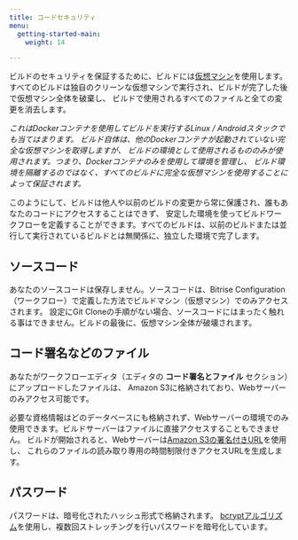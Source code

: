 ```yaml
---
title: コードセキュリティ
menu:
  getting-started-main:
    weight: 14

---
```

ビルドのセキュリティを保証するために、ビルドには[仮想マシン](/infrastructure/virtual-machines)を使用します。
すべてのビルドは独自のクリーンな仮想マシンで実行され、ビルドが完了した後で仮想マシン全体を破棄し、
ビルドで使用されるすべてのファイルと全ての変更を消去します。

_これはDockerコンテナを使用してビルドを実行するLinux / Androidスタックでも当てはまります。
ビルド自体は、他のDockerコンテナが起動されていない完全な仮想マシンを取得しますが、
ビルドの環境として使用されるもののみが使用されます。つまり、Dockerコンテナのみを使用して環境を管理し、
ビルド環境を隔離するのではなく、すべてのビルドに完全な仮想マシンを使用することによって保証されます。_

このようにして、ビルドは他人や以前のビルドの変更から常に保護され、誰もあなたのコードにアクセスすることはできず、
安定した環境を使ってビルドワークフローを定義することができます。すべてのビルドは、以前のビルドまたは並行して実行されているビルドとは無関係に、独立した環境で完了します。

## ソースコード

あなたのソースコードは保存しません。ソースコードは、Bitrise Configuration（ワークフロー）で定義した方法でビルドマシン（仮想マシン）でのみアクセスされます。
設定にGit Cloneの手順がない場合、ソースコードにはまったく触れる事はできません。ビルドの最後に、仮想マシン全体が破壊されます。

## コード署名などのファイル

あなたがワークフローエディタ（エディタの **コード署名とファイル** セクション）にアップロードしたファイルは、
Amazon S3に格納されており、Webサーバーのみアクセス可能です。

必要な資格情報はどのデータベースにも格納されず、Webサーバーの環境でのみ使用できます。ビルドサーバーはファイルに直接アクセスすることもできません。
ビルドが開始されると、Webサーバーは[Amazon S3の署名付きURL](https://docs.aws.amazon.com/aws-sdk-php/v3/guide/service/s3-presigned-url.html)を使用し、
これらのファイルの読み取り専用の時間制限付きアクセスURLを生成します。

## パスワード

パスワードは、暗号化されたハッシュ形式で格納されます。
[bcryptアルゴリズム](https://en.wikipedia.org/wiki/Bcrypt)を使用し、複数回ストレッチングを行いパスワードを暗号化しています。